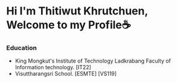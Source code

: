 # Hi I'm Thitiwut Khrutchuen, Welcome to my Profile☕

### Education 
- King Mongkut's Institute of Technology Ladkrabang Faculty of Information technology. [IT22]
- Visuttharangsri School. [ESMTE] [VS119]
